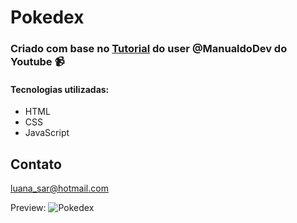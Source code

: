 # Pokedex 

### Criado com base no [Tutorial](https://www.youtube.com/watch?v=SjtdH3dWLa8&t=1721s&ab_channel=ManualdoDev) do user @ManualdoDev do Youtube 📹

#### Tecnologias utilizadas:
- HTML
- CSS
- JavaScript

## Contato

luana_sar@hotmail.com

Preview:
![Pokedex](https://user-images.githubusercontent.com/57449112/201173634-6d181bed-c41f-4732-8464-ab7151138e5a.png)






